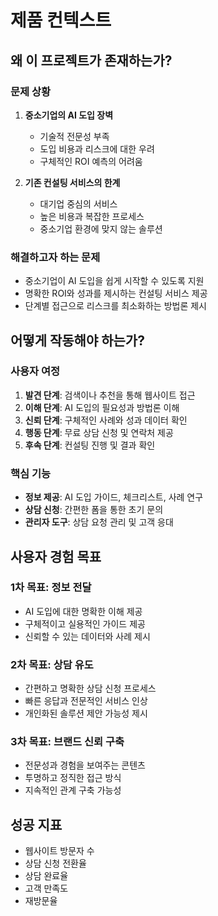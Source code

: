 # 제품 컨텍스트

## 왜 이 프로젝트가 존재하는가?

### 문제 상황
1. **중소기업의 AI 도입 장벽**
   - 기술적 전문성 부족
   - 도입 비용과 리스크에 대한 우려
   - 구체적인 ROI 예측의 어려움

2. **기존 컨설팅 서비스의 한계**
   - 대기업 중심의 서비스
   - 높은 비용과 복잡한 프로세스
   - 중소기업 환경에 맞지 않는 솔루션

### 해결하고자 하는 문제
- 중소기업이 AI 도입을 쉽게 시작할 수 있도록 지원
- 명확한 ROI와 성과를 제시하는 컨설팅 서비스 제공
- 단계별 접근으로 리스크를 최소화하는 방법론 제시

## 어떻게 작동해야 하는가?

### 사용자 여정
1. **발견 단계**: 검색이나 추천을 통해 웹사이트 접근
2. **이해 단계**: AI 도입의 필요성과 방법론 이해
3. **신뢰 단계**: 구체적인 사례와 성과 데이터 확인
4. **행동 단계**: 무료 상담 신청 및 연락처 제공
5. **후속 단계**: 컨설팅 진행 및 결과 확인

### 핵심 기능
- **정보 제공**: AI 도입 가이드, 체크리스트, 사례 연구
- **상담 신청**: 간편한 폼을 통한 초기 문의
- **관리자 도구**: 상담 요청 관리 및 고객 응대

## 사용자 경험 목표

### 1차 목표: 정보 전달
- AI 도입에 대한 명확한 이해 제공
- 구체적이고 실용적인 가이드 제공
- 신뢰할 수 있는 데이터와 사례 제시

### 2차 목표: 상담 유도
- 간편하고 명확한 상담 신청 프로세스
- 빠른 응답과 전문적인 서비스 인상
- 개인화된 솔루션 제안 가능성 제시

### 3차 목표: 브랜드 신뢰 구축
- 전문성과 경험을 보여주는 콘텐츠
- 투명하고 정직한 접근 방식
- 지속적인 관계 구축 가능성

## 성공 지표
- 웹사이트 방문자 수
- 상담 신청 전환율
- 상담 완료율
- 고객 만족도
- 재방문율
